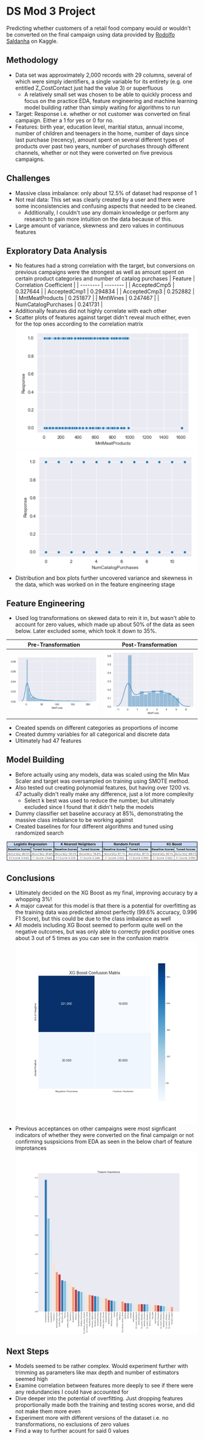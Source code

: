 # DS Mod 3 Project
Predicting whether customers of a retail food company would or wouldn't be converted on the final campaign using data provided by [Rodolfo Saldanha](https://www.kaggle.com/rodsaldanha/arketing-campaign#ml_project1_data.xlsx) on Kaggle.

## Methodology
* Data set was approximately 2,000 records with 29 columns, several of which were simply identifiers, a single variable for its entirety (e.g. one entitled Z_CostContact just had the value 3) or superfluous
    * A relatively small set was chosen to be able to quickly process and focus on the practice EDA, feature engineering and machine learning model building rather than simply waiting for algorithms to run
* Target: Response i.e. whether or not customer was converted on final campaign. Either a 1 for yes or 0 for no.
* Features: birth year, education level, maritial status, annual income, number of children and teenagers in the home, number of days since last purchase (recency), amount spent on several different types of products over past two years, number of purchases through different channels, whether or not they were converted on five previous campaigns.

## Challenges
* Massive class imbalance: only about 12.5% of dataset had response of 1
* Not real data: This set was clearly created by a user and there were some inconsistencies and confusing aspects that needed to be cleaned.
    * Additionally, I couldn't use any domain knowledge or perform any research to gain more intuition on the data because of this.
* Large amount of variance, skewness and zero values in continuous features

## Exploratory Data Analysis
* No features had a strong correlation with the target, but conversions on previous campaigns were the strongest as well as amount spent on certain product categories and number of catalog purchases
| Feature | Correlation Coefficient |
| -------- | -------- |
| AcceptedCmp5 | 0.327644 |
| AcceptedCmp1 | 0.294834 |
| AcceptedCmp3 | 0.252882 |
| MntMeatProducts | 0.251877 |
| MntWines | 0.247467 |
| NumCatalogPurchases | 0.241731 |
* Additionally features did not highly correlate with each other
* Scatter plots of features against target didn't reveal much either, even for the top ones according to the correlation matrix
![image-0](charts/scatter_example.png) ![image-0](charts/scatter_example1.png)<br>
* Distribution and box plots further uncovered variance and skewness in the data, which was worked on in the feature engineering stage

## Feature Engineering
* Used log transformations on skewed data to rein it in, but wasn't able to account for zero values, which made up about 50% of the data as seen below. Later excluded some, which took it down to 35%.

| Pre-Transformation | Post-Transformation |
| -------- | -------- |
|![image-1](charts/pre-log.PNG) | ![image-2](charts/post-log.PNG)|
* Created spends on different categories as proportions of income
* Created dummy variables for all categorical and discrete data
* Ultimately had 47 features

## Model Building
* Before actually using any models, data was scaled using the Min Max Scaler and target was oversampled on training using SMOTE method.
* Also tested out creating polynomial features, but having over 1200 vs. 47 actually didn't really make any difference, just a lot more complexity
    * Select k best was used to reduce the number, but ultimately excluded since I found that it didn't help the models
* Dummy classifier set baseline accuracy at 85%, demonstrating the massive class imbalance to be working against
* Created baselines for four different algorithms and tuned using randomized search

![image-3](charts/model_scores.png)<br>

## Conclusions
* Ultimately decided on the XG Boost as my final, improving accuracy by a whopping 3%!
* A major caveat for this model is that there is a potential for overfitting as the training data was predicted almost perfectly (99.6% accuracy, 0.996 F1 Score), but this could be due to the class imbalance as well
* All models including XG Boost seemed to perform quite well on the negative outcomes, but was only able to correctly predict positive ones about 3 out of 5 times as you can see in the confusion matrix
![image-4](charts/XG_Boost_Confusion_Matrix.png)<br>
* Previous acceptances on other campaigns were most signficant indicators of whether they were converted on the final campaign or not confirming suspsicions from EDA as seen in the below chart of feature improtances
![image-5](charts/feature_importance.png)<br>

## Next Steps
* Models seemed to be rather complex. Would experiment further with trimming as parameters like max depth and number of estimators seemed high
* Examine correlation between features more deeply to see if there were any redundancies I could have accounted for
* Dive deeper into the potential of overfitting. Just dropping features proportionally made both the training and testing scores worse, and did not make them more even
* Experiment more with different versions of the dataset i.e. no transformations, no exclusions of zero values
* Find a way to further acount for said 0 values
